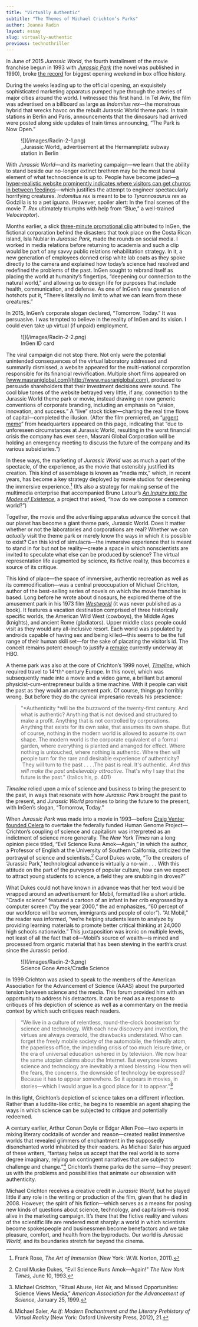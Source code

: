 ```yaml
---
title: "Virtually Authentic"
subtitle: "The Themes of Michael Crichton’s Parks"
author: Joanna Radin
layout: essay
slug: virtually-authentic
previous: technothriller
---
```


In June of 2015 *Jurassic World*, the fourth installment of the movie
franchise begun in 1993 with [*Jurassic
Park*](en.wikipedia.org/wiki/jurassic_park_(film)) (the novel was
published in 1990), broke [the
record](variety.com/2015/film/news/jurassic-world-box-office-record-avengers-1201519679)
for biggest opening weekend in box office history.

During the weeks leading up to the official opening, an exquisitely
sophisticated marketing apparatus pumped hype through the arteries of
major cities around the world. I witnessed this first hand. In Tel Aviv,
the film was advertised on a billboard as large as *Indomitus rex*—the
monstrous hybrid that wrecks havoc on the rebuilt Jurassic World theme
park. In train stations in Berlin and Paris, announcements that the
dinosaurs had arrived were posted along side updates of train times
announcing, “The Park is Now Open.”

<figure>
![](/images/Radin-2-1.png)

<figcaption>_Jurassic World_ advertisement at the Hermannplatz subway station in Berlin
</figcaption>
</figure>

With *Jurassic World*—and its marketing campaign—we learn that the
ability to stand beside our no-longer extinct brethren may be the most
banal element of what technoscience is up to. People have become
jaded—[a hyper-realistic website prominently indicates where visitors
can get churros in between feedings](http://www.jurassicworld.com)—which
justifies the attempt to engineer spectacularly horrifying creatures.
*Indomitus rex* is meant to be to *Tyrannosaurus rex* as Godzilla is to
a pet iguana. (However, spoiler alert: In the final scenes of the movie
*T. Rex* ultimately triumphs with help from “Blue,” a well-trained
*Velociraptor*).

Months earlier, a slick [three-minute promotional
clip](http://www.youtube.com/watch?v=nxigP1as9SI) attributed to InGen,
the fictional corporation behind the disasters that took place on the
Costa Rican island, Isla Nublar in *Jurassic Park,* made the rounds on
social media. I worked in media relations before returning to academia
and such a clip would be part of any savvy public relations
rehabilitation strategy. In it, a new generation of employees donned
crisp white lab coats as they spoke directly to the camera and explained
how today’s science had resolved and redefined the problems of the past.
InGen sought to rebrand itself as placing the world at humanity’s
fingertips, “deepening our connection to the natural world,” and
allowing us to design life for purposes that include health,
communication, and defense. As one of InGen’s new generation of hotshots
put it, “There’s literally no limit to what we can learn from these
creatures.”

In 2015, InGen’s corporate slogan declared, “Tomorrow. Today.” It was
persuasive. I was tempted to believe in the reality of InGen and its
vision. I could even take up virtual (if unpaid) employment.

<figure>
![](/images/Radin-2-2.png)

<figcaption> InGen ID card
</figcaption>
</figure>


The viral campaign did not stop there. Not only were the potential
unintended consequences of the virtual laboratory addressed and
summarily dismissed, a website appeared for the multi-national
corporation responsible for its financial revivification. Multiple short
films appeared on [www.masraniglobal.com](http://www.masraniglobal.com),
produced to persuade shareholders that their investment decisions were
sound. The cool blue tones of the website betrayed very little, if any,
connection to the Jurassic World theme park or movie, instead drawing on
now generic conventions of corporate branding, including an emphasis on
“vision, innovation, and success.” A “live” stock ticker—charting the
real time flows of capital—completed the illusion. (After the film
premiered, an “[urgent
memo](http://www.masraniglobal.com/investors/index.html)” from
headquarters appeared on this page, indicating that “due to unforeseen
circumstances at Jurassic World, resulting in the worst financial crisis
the company has ever seen, Masrani Global Corporation will be holding an
emergency meeting to discuss the future of the company and its various
subsidiaries.”)

In these ways, the marketing of *Jurassic World* was as much a part of
the spectacle, of the experience, as the movie that ostensibly justified
its creation. This kind of assemblage is known as “media mix,” which, in
recent years, has become a key strategy deployed by movie studios for
deepening the immersive experience.[^1] (It’s also a strategy for making
sense of the multimedia enterprise that accompanied Bruno Latour’s [*An
Inquiry into the Modes of Existence*](http://www.modesofexistence.org),
a project that asked, “how do we compose a common world?”)

Together, the movie and the advertising apparatus advance the conceit
that our planet has become a giant theme park, Jurassic World. Does it
matter whether or not the laboratories and corporations are real?
Whether we can *actually* visit the theme park or merely know the ways
in which it is possible to exist? Can this kind of simulacra—the
immersive experience that is meant to stand in for but not be
reality—create a space in which nonscientists are invited to speculate
what else can be produced by science? The virtual representation life
augmented by science, its fictive reality, thus becomes a source of its
critique.

This kind of place—the space of immersive, authentic recreation as well
as its commodification—was a central preoccupation of Michael Crichton,
author of the best-selling series of novels on which the movie franchise
is based. Long before he wrote about dinosaurs, he explored theme of the
amusement park in his 1973 film
[*Westworld*](http://www.youtube.com/watch?v=IHodSSB_YpM) (it was never
published as a book). It features a vacation destination comprised of
three historically specific worlds, the American Wild West (cowboys),
the Middle Ages (knights), and ancient Rome (gladiators). Upper middle
class people could visit as they would any all-inclusive resort. Each
world was populated by androids capable of having sex and being
killed—this seems to be the full range of their human skill set—for the
sake of placating the visitor’s id. The conceit remains potent enough to
justify a
[remake](http://www.ew.com/article/2015/01/23/jonathan-nolan-westworld)
currently underway at HBO.

A theme park was also at the core of Crichton’s 1999 novel,
[*Timeline*](http://www.michaelcrichton.com/timeline/), which required
travel to 14^th^ century Europe. In this novel, which was subsequently
made into a movie and a video game, a brilliant but amoral
physicist-cum-entrepreneur builds a time machine. With it people can
visit the past as they would an amusement park. Of course, things go
horribly wrong. But before they do the cynical impresario reveals his
prescience:

> "*Authenticity *will be the buzzword of the twenty-first century. And
> what is authentic? Anything that is not devised and structured to make
> a profit. Anything that is not controlled by corporations. Anything
> that exists for its own sake, that assumes its own shape. But of
> course, nothing in the modern world is allowed to assume its own
> shape. The modern world is the corporate equivalent of a formal
> garden, where everything is planted and arranged for effect. Where
> nothing is untouched, where nothing is authentic. Where then will
> people turn for the rare and desirable experience of authenticity?
>  They will turn to the past . . . .The past is real. It's authentic.
>  *And this will make the past unbelievably attractive.* That's why I
> say that the future is the past." (Italics his, p. 401)

*Timeline* relied upon a mix of science and business to bring the
present to the past, in ways that resonate with how *Jurassic Park*
brought the past to the present, and *Jurassic World* promises to bring
the future to the present, with InGen’s slogan, “Tomorrow, Today.”

When *Jurassic Park* was made into a movie in 1993—before [Craig Venter
founded Celera](http://www.ncbi.nlm.nih.gov/pmc/articles/PMC3068906/) to
overtake the federally funded Human Genome Project—Crichton’s coupling
of science and capitalism was interpreted as an indictment of science
more generally. The *New York Times* ran a long opinion piece titled,
“Evil Science Runs Amok—Again,” in which the author, a Professor of
English at the University of Southern California, criticized the
portrayal of science and scientists.[^2] Carol Dukes wrote, “To the
creators of ‘Jurassic Park,’ technological advance is virtually a no-win
. . . With this attitude on the part of the purveyors of popular
culture, how can we expect to attract young students to science, a field
they are snubbing in droves?”

What Dukes could not have known in advance was that her text would be
wrapped around an advertisement for Mobil, formatted like a short
article. “Cradle science” featured a cartoon of an infant in her crib
engrossed by a computer screen (“by the year 2000,” the ad emphasizes,
“60 percept of our workforce will be women, immigrants and people of
color”). “At Mobil,” the reader was informed, “we’re helping students
learn to analyze by providing learning materials to promote better
critical thinking at 24,000 high schools nationwide.” This juxtaposition
was ironic on multiple levels, not least of all the fact that
oil—Mobil’s source of wealth—is mined and processed from organic
material that has been stewing in the earth’s crust since the Jurassic
period.

<figure>
![](/images/Radin-2-3.png)

<figcaption>Science Gone Amok/Cradle Science
</figcaption>
</figure>


In 1999 Crichton was asked to speak to the members of the American
Association for the Advancement of Science (AAAS) about the purported
tension between science and the media. This forum provided him with an
opportunity to address his detractors. It can be read as a response to
critiques of his depiction of science as well as a commentary on the
media context by which such critiques reach readers.

> “We live in a culture of relentless, round-the-clock boosterism for
> science and technology. With each new discovery and invention, the
> virtues are always oversold, the drawbacks understated. Who can forget
> the freely mobile society of the automobile, the friendly atom, the
> paperless office, the impending crisis of too much leisure time, or
> the era of universal education ushered in by television. We now hear
> the same utopian claims about the Internet. But everyone knows science
> and technology are inevitably a mixed blessing. How then will the
> fears, the concerns, the downside of technology be expressed? Because
> it has to appear somewhere. So it appears in movies, in stories—which
> I would argue is a good place for it to appear.”[^3]

In this light, Crichton’s depiction of science takes on a different
inflection. Rather than a luddite-like critic, he begins to resemble an
agent shaping the ways in which science can be subjected to critique and
potentially redeemed.

A century earlier, Arthur Conan Doyle or Edgar Allen Poe—two experts in
mixing literary cocktails of wonder and reason—created realist immersive
worlds that revealed glimmers of enchantment in the supposedly
disenchanted world inhabited by their readers. As Michael Saler has
argued of these writers, “fantasy helps us accept that the real world is
to some degree imaginary, relying on contingent narratives that are
subject to challenge and change.”[^4] Crichton’s theme parks do the
same—they present us with the problems and possibilities that animate
our obsession with authenticity.

Michael Crichton receives a creative credit in *Jurassic World*, but he
played little if any role in the writing or production of the film,
given that he died in 2008. However, the spirit of his fiction—which
serves as a means for posing new kinds of questions about science,
technology, and capitalism—is most alive in the marketing campaign. It’s
there that the fictive reality and values of the scientific life are
rendered most sharply: a world in which scientists become spokespeople
and businessmen become benefactors and we take pleasure, comfort, and
health from the byproducts. Our world is *Jurassic World,* and its
boundaries stretch far beyond the cinema.


[^1]: Frank <span id="_ENREF_1" class="anchor"></span>Rose, *The Art of
    Immersion* (New York: W.W. Norton, 2011).

[^2]: Carol Muske Dukes, “Evil Science Runs Amok—Again!” *The New York
    Times,* June 10, 1993.

[^3]: Michael Crichton, “Ritual Abuse, Hot Air, and Missed
    Opportunities: Science Views Media,” *American Association for the
    Advancement of Science*, January 25, 1999.

[^4]: Michael Saler, *As If: Modern Enchantment and the Literary
    Prehistory of Virtual Reality* (New York: Oxford University Press,
    2012), 21.
